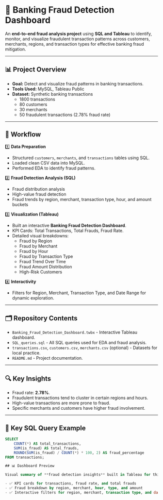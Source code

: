 # 🚨 Banking Fraud Detection Dashboard

An **end-to-end fraud analysis project** using **SQL and Tableau** to identify, monitor, and visualize fraudulent transaction patterns across customers, merchants, regions, and transaction types for effective banking fraud mitigation.

---

## 📊 Project Overview

- **Goal:** Detect and visualize fraud patterns in banking transactions.
- **Tools Used:** MySQL, Tableau Public
- **Dataset:** Synthetic banking transactions
   - 1800 transactions
   - 80 customers
   - 30 merchants
   - 50 fraudulent transactions (2.78% fraud rate)

---

## 🚀 Workflow

1️⃣ **Data Preparation**
- Structured `customers`, `merchants`, and `transactions` tables using SQL.
- Loaded clean CSV data into MySQL.
- Performed EDA to identify fraud patterns.

2️⃣ **Fraud Detection Analysis (SQL)**
- Fraud distribution analysis
- High-value fraud detection
- Fraud trends by region, merchant, transaction type, hour, and amount buckets

3️⃣ **Visualization (Tableau)**
- Built an interactive **Banking Fraud Detection Dashboard**.
- KPI Cards: Total Transactions, Total Frauds, Fraud Rate.
- Detailed visual breakdowns:
   - Fraud by Region
   - Fraud by Merchant
   - Fraud by Hour
   - Fraud by Transaction Type
   - Fraud Trend Over Time
   - Fraud Amount Distribution
   - High-Risk Customers

4️⃣ **Interactivity**
- Filters for Region, Merchant, Transaction Type, and Date Range for dynamic exploration.

---

## 🗂️ Repository Contents

- `Banking_Fraud_Detection_Dashboard.twbx` - Interactive Tableau dashboard.
- `SQL_queries.sql` - All SQL queries used for EDA and fraud analysis.
- `transactions.csv`, `customers.csv`, `merchants.csv` (optional) - Datasets for local practice.
- `README.md` - Project documentation.

---

## 🔍 Key Insights

- Fraud rate: **2.78%**.
- Fraudulent transactions tend to cluster in certain regions and hours.
- High-value transactions are more prone to fraud.
- Specific merchants and customers have higher fraud involvement.

---

## 📌 Key SQL Query Example

```sql
SELECT 
    COUNT(*) AS total_transactions,
    SUM(is_fraud) AS total_frauds,
    ROUND(SUM(is_fraud) / COUNT(*) * 100, 2) AS fraud_percentage
FROM transactions;

## 📊 Dashboard Preview

Visual summary of **fraud detection insights** built in Tableau for this project:

- ✅ KPI cards for transactions, fraud rate, and total frauds
- ✅ Fraud breakdown by region, merchant, hour, type, and amount
- ✅ Interactive filters for region, merchant, transaction type, and date range



